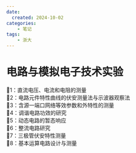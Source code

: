 ```yaml
---
date:
  created: 2024-10-02
categories: 
    - 笔记
tags:
    - 浙大
---
```

# 电路与模拟电子技术实验

🧪1：直流电压、电流和电阻的测量  
🧪2：电路元件特性曲线的伏安测量法与示波器观察法  
🧪3：含源一端口网络等效参数和外特性的测量  
🧪4：调谐电路功效的研究  
🧪5：动态电路的暂态响应  
🧪6：整流电路研究  
🧪7：三极管伏安特性测量  
🧪8：基本运算电路设计与测量